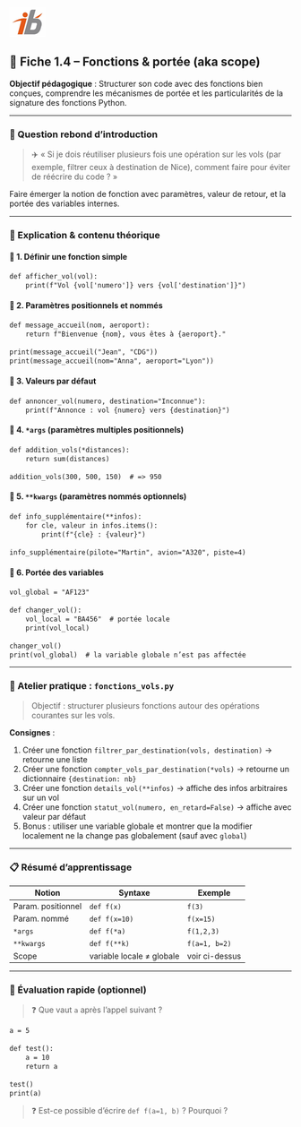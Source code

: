 ![Logo](images\logo.png)


## 🧩 Fiche 1.4 – Fonctions & portée (aka scope)

**Objectif pédagogique** : Structurer son code avec des fonctions bien conçues, comprendre les mécanismes de portée et les particularités de la signature des fonctions Python.

---

### 🔎 Question rebond d’introduction

> ✈️ « Si je dois réutiliser plusieurs fois une opération sur les vols (par exemple, filtrer ceux à destination de Nice), comment faire pour éviter de réécrire du code ? »

Faire émerger la notion de fonction avec paramètres, valeur de retour, et la portée des variables internes.

---

### 🧠 Explication & contenu théorique

#### 🧩 1. Définir une fonction simple

```
def afficher_vol(vol):
    print(f"Vol {vol['numero']} vers {vol['destination']}")
```

#### 🧩 2. Paramètres positionnels et nommés

```
def message_accueil(nom, aeroport):
    return f"Bienvenue {nom}, vous êtes à {aeroport}."

print(message_accueil("Jean", "CDG"))
print(message_accueil(nom="Anna", aeroport="Lyon"))
```

#### 🧩 3. Valeurs par défaut

```
def annoncer_vol(numero, destination="Inconnue"):
    print(f"Annonce : vol {numero} vers {destination}")
```

#### 🧩 4. `*args` (paramètres multiples positionnels)

```
def addition_vols(*distances):
    return sum(distances)

addition_vols(300, 500, 150)  # => 950
```

#### 🧩 5. `**kwargs` (paramètres nommés optionnels)

```
def info_supplémentaire(**infos):
    for cle, valeur in infos.items():
        print(f"{cle} : {valeur}")

info_supplémentaire(pilote="Martin", avion="A320", piste=4)
```

#### 🧩 6. Portée des variables

```
vol_global = "AF123"

def changer_vol():
    vol_local = "BA456"  # portée locale
    print(vol_local)

changer_vol()
print(vol_global)  # la variable globale n’est pas affectée
```

---

### 🔧 Atelier pratique : `fonctions_vols.py`

> Objectif : structurer plusieurs fonctions autour des opérations courantes sur les vols.

**Consignes** :

1. Créer une fonction `filtrer_par_destination(vols, destination)` → retourne une liste
2. Créer une fonction `compter_vols_par_destination(*vols)` → retourne un dictionnaire `{destination: nb}`
3. Créer une fonction `details_vol(**infos)` → affiche des infos arbitraires sur un vol
4. Créer une fonction `statut_vol(numero, en_retard=False)` → affiche avec valeur par défaut
5. Bonus : utiliser une variable globale et montrer que la modifier localement ne la change pas globalement (sauf avec `global`)

---

### 📋 Résumé d’apprentissage

| Notion             | Syntaxe                   | Exemple        |
| ------------------ | ------------------------- | -------------- |
| Param. positionnel | `def f(x)`                | `f(3)`         |
| Param. nommé       | `def f(x=10)`             | `f(x=15)`      |
| `*args`            | `def f(*a)`               | `f(1,2,3)`     |
| `**kwargs`         | `def f(**k)`              | `f(a=1, b=2)`  |
| Scope              | variable locale ≠ globale | voir ci-dessus |

---

### 🧪 Évaluation rapide (optionnel)

> ❓ Que vaut `a` après l’appel suivant ?

```
a = 5

def test():
    a = 10
    return a

test()
print(a)
```

> ❓ Est-ce possible d’écrire `def f(a=1, b)` ? Pourquoi ?
